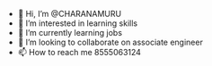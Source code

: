 - 👋 Hi, I’m @CHARANAMURU
- 👀 I’m interested in learning skills
- 🌱 I’m currently learning jobs
- 💞️ I’m looking to collaborate on associate engineer
- 📫 How to reach me 8555063124

<!---
CHARANSAIAMURU/CHARANSAIAMURU is a ✨ special ✨ repository because its `README.md` (this file) appears on your GitHub profile.
You can click the Preview link to take a look at your changes.
--->
